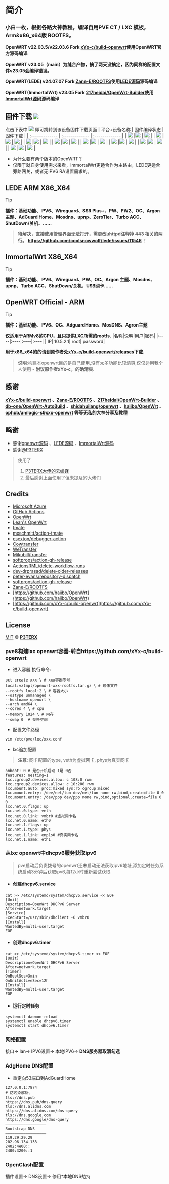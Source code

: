# 简介
### 小白一枚，根据各路大神教程，编译自用PVE CT / LXC 模板，Arm&x86_x64版 ROOTFS。
**OpenWRT v22.03.5/v22.03.6 Fork [xYx-c/build-openwrt](https://github.com/xYx-c/build-openwrt)使用OpenWRT官方源码编译**
  
**OpenWRT v23.05（main）为缝合产物，搞了两天没搞定，因为同样的配置文件v23.05会编译错误。**

**OpenWRT(LEDE) v24.07.07 Fork [Zane-E/ROOTFS](https://github.com/Zane-E/ROOTFS)使用[LEDE源码](https://github.com/coolsnowwolf/lede)源码编译**

**OpenWRT(ImmortalWrt) v23.05 Fork [217heidai/OpenWrt-Builder](https://github.com/217heidai/OpenWrt-Builder)使用[ImmortalWrt源码](https://github.com/immortalwrt/immortalwrt)源码编译**
## 固件下载 [![](https://img.shields.io/badge/-编译状态及下载链接-FFFFFF.svg)](#固件下载-)
点击下表中 [![](https://img.shields.io/badge/下载-链接-blueviolet.svg?style=flat&logo=hack-the-box)](https://github.com/518512/xYx-openwrt/releases) 即可跳转到该设备固件下载页面
| 平台+设备名称 | 固件编译状态 | 固件下载 |
| :------------- | :------------- | :------------- |
| [![](https://img.shields.io/badge/OpenWrt-ArmV8_Mini_ROOTFS-32C955.svg?logo=openwrt)](#) |[![](https://github.com/518512/ROOTFS/actions/workflows/Build%20arm64.mini%20OpenWrt%20v22.03.6.yaml/badge.svg)](#) | [![](https://img.shields.io/badge/下载-链接-blueviolet.svg?logo=hack-the-box)](https://github.com/518512/xYx-openwrt/releases) |
| [![](https://img.shields.io/badge/OpenWrt-ArmV8_Mini_ROOTFS-32C955.svg?logo=openwrt)](#) |[![](https://github.com/518512/ROOTFS/actions/workflows/Build%20arm64.mini%20OpenWrt%20v23.05.3.yaml/badge.svg)](#) | [![](https://img.shields.io/badge/下载-链接-blueviolet.svg?logo=hack-the-box)](https://github.com/518512/xYx-openwrt/releases) |
| [![](https://img.shields.io/badge/OpenWrt-LEDE_ArmV8_Mini_ROOTFS-32C955.svg?logo=openwrt)](#) |[![](https://github.com/518512/ROOTFS/actions/workflows/Armvirt64.mini.ROOTFS.yml/badge.svg)](#) | [![](https://img.shields.io/badge/下载-链接-blueviolet.svg?logo=hack-the-box)](https://github.com/518512/xYx-openwrt/releases) |
| [![](https://img.shields.io/badge/OpenWrt-LEDE_ArmV8_ROOTFS-32C955.svg?logo=openwrt)](#) |[![](https://github.com/518512/ROOTFS/actions/workflows/Armvirt64.ROOTFS.yml/badge.svg)](#) | [![](https://img.shields.io/badge/下载-链接-blueviolet.svg?logo=hack-the-box)](https://github.com/518512/xYx-openwrt/releases) |
| [![](https://img.shields.io/badge/OpenWrt-LEDE_X86_X64_ROOTFS-32C955.svg?logo=openwrt)](#) |[![](https://github.com/518512/ROOTFS/actions/workflows/x86_x64.ROOTFS.yml/badge.svg)](#) | [![](https://img.shields.io/badge/下载-链接-blueviolet.svg?logo=hack-the-box)](https://github.com/518512/xYx-openwrt/releases) |
| [![](https://img.shields.io/badge/OpenWrt-LEDE_X86_X64_Mini_ROOTFS-32C955.svg?logo=openwrt)](#) |[![](https://github.com/518512/ROOTFS/actions/workflows/x86_x64.mini.ROOTFS.yml/badge.svg)](#) | [![](https://img.shields.io/badge/下载-链接-blueviolet.svg?logo=hack-the-box)](https://github.com/518512/xYx-openwrt/releases) |
| [![](https://img.shields.io/badge/OpenWrt-ImmortalWrt_X86_X64_ROOTFS-32C955.svg?logo=openwrt)](#) |[![](https://github.com/518512/ROOTFS/actions/workflows/Test-ImmortalWrt-router.yml/badge.svg)](#) | [![](https://img.shields.io/badge/下载-链接-blueviolet.svg?logo=hack-the-box)](https://github.com/518512/xYx-openwrt/releases) |
| [![](https://img.shields.io/badge/OpenWrt-ImmortalWrt_X86_X64_Mini_ROOTFS-32C955.svg?logo=openwrt)](#) |[![](https://github.com/518512/ROOTFS/actions/workflows/Test-ImmortalWrt-gateway.yml/badge.svg)](#) | [![](https://img.shields.io/badge/下载-链接-blueviolet.svg?logo=hack-the-box)](https://github.com/518512/xYx-openwrt/releases) |

- 为什么要有两个版本的OpenWRT？
- 仅限于就自身使用需求来看，ImmortalWrt更适合作为主路由，LEDE更适合旁路网关，或者无IPV6 RA设置需求的。
## LEDE ARM X86_X64
> [!TIP]
> **插件：基础功能、IPV6、Wireguard、SSR Plus+、PW、PW2、OC、Argon 主题、AdGuard Home、Mosdns、upnp、ZeroTier、Turbo ACC、ShutDown/关机、......**

> **待解决，直接使用管理界面无法打开，需更改uhttpd注释掉 443 相关的两行。 https://github.com/coolsnowwolf/lede/issues/11546 ！**

## ImmortalWrt X86_X64
> [!TIP]
> **插件：基础功能、IPV6、Wireguard、PW、OC、Argon 主题、Mosdns、upnp、Turbo ACC、ShutDown/关机、USB网卡......**

## OpenWRT Official - ARM
> [!TIP]
> **插件：基础功能、IPV6、OC、AdguardHome、MosDNS、Agron主题**

**仅适用于ARMv8的CPU，且只提供LXC所需的rootfs.**
  |名称|说明|用户|密码|
  |:----|:----|:----|:----|
  | IP| 10.5.2.1| root| password|

**用于x86_x64的的请到原作者处[xYx-c/build-openwrt/releases](https://github.com/xYx-c/build-openwrt/releases)下载.**

> **说明**:构建本openwrt目的是自己使用,没有太多功能比较清爽,仅仅适用我个人使用 - **附议原作者xYx-c，的确清爽**.

## 感谢

**[xYx-c/build-openwrt](https://github.com/xYx-c/build-openwrt) 、[Zane-E/ROOTFS](https://github.com/Zane-E/ROOTFS) 、[217heidai/OpenWrt-Builder](https://github.com/217heidai/OpenWrt-Builder) 、[db-one/OpenWrt-AutoBuild](https://github.com/db-one/OpenWrt-AutoBuild) 、[shidahuilang/openwrt](https://github.com/shidahuilang/openwrt) 、[haiibo/OpenWrt](https://github.com/haiibo/OpenWrt) 、[ophub/amlogic-s9xxx-openwrt](https://github.com/ophub/amlogic-s9xxx-openwrt) 等等无私的大神分享及教程**

## 鸣谢

- 感谢[openwrt源码](https://github.com/openwrt/openwrt) 、[LEDE源码](https://github.com/coolsnowwolf/lede) 、[ImmortalWrt源码](https://github.com/immortalwrt/immortalwrt)
- 感谢[@P3TERX](https://github.com/P3TERX)

> 使用了
>   1. [P3TERX大佬的云编译](https://github.com/P3TERX/Actions-OpenWrt)
>   2. 最后感谢上面使用了但未提及的大佬们

## Credits

- [Microsoft Azure](https://azure.microsoft.com)
- [GitHub Actions](https://github.com/features/actions)
- [OpenWrt](https://github.com/openwrt/openwrt)
- [Lean's OpenWrt](https://github.com/coolsnowwolf/lede)
- [tmate](https://github.com/tmate-io/tmate)
- [mxschmitt/action-tmate](https://github.com/mxschmitt/action-tmate)
- [csexton/debugger-action](https://github.com/csexton/debugger-action)
- [Cowtransfer](https://cowtransfer.com)
- [WeTransfer](https://wetransfer.com/)
- [Mikubill/transfer](https://github.com/Mikubill/transfer)
- [softprops/action-gh-release](https://github.com/softprops/action-gh-release)
- [ActionsRML/delete-workflow-runs](https://github.com/ActionsRML/delete-workflow-runs)
- [dev-drprasad/delete-older-releases](https://github.com/dev-drprasad/delete-older-releases)
- [peter-evans/repository-dispatch](https://github.com/peter-evans/repository-dispatch)
- [softprops/action-gh-release](https://github.com/softprops/action-gh-release)
- [Zane-E/ROOTFS](https://github.com/Zane-E/ROOTFS)
- [https://github.com/haiibo/OpenWrt](https://github.com/haiibo/OpenWrt)
- [https://github.com/xYx-c/build-openwrt](https://github.com/xYx-c/build-openwrt)
## License

[MIT](https://github.com/P3TERX/Actions-OpenWrt/blob/main/LICENSE) © [**P3TERX**](https://p3terx.com)

### pve8构建lxc openwrt容器-转自https://github.com/xYx-c/build-openwrt
- 进入容器,执行命令:
```
pct create xxx \ # xxx容器序号
local:vztmpl/openwrt-xxx-rootfs.tar.gz \ # 镜像文件
--rootfs local:2 \ # 容器大小
--ostype unmanaged \
--hostname openwrt \
--arch amd64 \
--cores 4 \ # cpu
--memory 1024 \ # 内存
--swap 0  # 交换空间
```

- 配置文件路径
``` shell
vim /etc/pve/lxc/xxx.conf
```

- lxc追加配置
>   **注意**: 网卡配置的type, veth为虚拟网卡, phys为真实网卡
```
onboot: 0 # 是否开机启动 1是 0否
features: nesting=1
lxc.cgroup2.devices.allow: c 108:0 rwm
lxc.cgroup2.devices.allow: c 10:200 rwm
lxc.mount.auto: proc:mixed sys:ro cgroup:mixed
lxc.mount.entry: /dev/net/tun dev/net/tun none rw,bind,create=file 0 0
lxc.mount.entry: /dev/ppp dev/ppp none rw,bind,optional,create=file 0 0
lxc.net.0.flags: up 
lxc.net.0.type: veth 
lxc.net.0.link: vmbr0 #虚拟网卡名
lxc.net.0.name: eth0
lxc.net.1.flags: up
lxc.net.1.type: phys
lxc.net.1.link: enp1s0 #真实网卡名
lxc.net.1.name: eth1
```

### 从lxc openwrt中dhcpv6服务获取ipv6
> pve启动后负责拨号的openwrt还未启动无法获取ipv6地址,添加定时任务系统启动3分钟后获取ipv6,每12小时重新尝试获取
- #### 创建dhcpv6.service
``` shell
cat >> /etc/systemd/system/dhcpv6.service << EOF
[Unit]
Description=OpenWrt DHCPv6 Server
After=network.target
[Service]
ExecStart=/usr/sbin/dhclient -6 vmbr0
[Install]
WantedBy=multi-user.target
EOF
```
- #### 创建dhcpv6.timer
``` shell
cat >> /etc/systemd/system/dhcpv6.timer << EOF
[Unit]
Description=OpenWrt DHCPv6 Server
After=network.target
[Timer]
OnBootSec=3min
OnUnitActiveSec=12h
[Install]
WantedBy=multi-user.target
EOF
```
- #### 运行定时任务
``` shell
systemctl daemon-reload
systemctl enable dhcpv6.timer
systemctl start dhcpv6.timer
```

### 网络配置
接口-> lan-> IPV6设置-> 本地IPV6-> **DNS服务器取消勾选**

### AdgHome DNS配置
- 重定向53端口到AdGuardHome
```
127.0.0.1:7874
# 防污染解析、
tls://dns.pub
https://dns.pub/dns-query
tls://dns.alidns.com
https://dns.alidns.com/dns-query
tls://dns.google.com
https://dns.google/dns-query
——————————————————
Bootstrap DNS
——————————————————
119.29.29.29
202.96.134.133
2402:4e00::
2400:3200::1
```

### OpenClash配置
插件设置-> DNS设置-> 停用*本地DNS劫持
